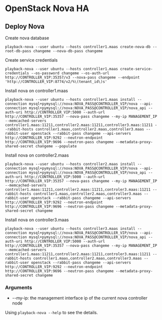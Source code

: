 # OpenStack Nova HA

## Deploy Nova

Create nova database

    playback-nova --user ubuntu --hosts controller1.maas create-nova-db --root-db-pass changeme --nova-db-pass changeme

Create service credentials

    playback-nova --user ubuntu --hosts controller1.maas create-service-credentials --os-password changeme --os-auth-url http://CONTROLLER_VIP:35357/v3 --nova-pass changeme --endpoint 'http://CONTROLLER_VIP:8774/v2/%\(tenant_id\)s'

Install nova on controller1.maas

    playback-nova --user ubuntu --hosts controller1.maas install --connection mysql+pymysql://nova:NOVA_PASS@CONTROLLER_VIP/nova --api-connection mysql+pymysql://nova:NOVA_PASS@CONTROLLER_VIP/nova_api --auth-uri http://CONTROLLER_VIP:5000 --auth-url http://CONTROLLER_VIP:35357 --nova-pass changeme --my-ip MANAGEMENT_IP --memcached-servers controller1.maas:11211,controller2.maas:11211,controller3.maas:11211 --rabbit-hosts controller1.maas,controller2.maas,controller3.maas --rabbit-user openstack --rabbit-pass changeme --api-servers http://CONTROLLER_VIP:9292 --neutron-endpoint http://CONTROLLER_VIP:9696 --neutron-pass changeme --metadata-proxy-shared-secret changeme --populate

Install nova on controller2.maas

    playback-nova --user ubuntu --hosts controller2.maas install --connection mysql+pymysql://nova:NOVA_PASS@CONTROLLER_VIP/nova --api-connection mysql+pymysql://nova:NOVA_PASS@CONTROLLER_VIP/nova_api --auth-uri http://CONTROLLER_VIP:5000 --auth-url http://CONTROLLER_VIP:35357 --nova-pass changeme --my-ip MANAGEMENT_IP --memcached-servers controller1.maas:11211,controller2.maas:11211,controler3.maas:11211 --rabbit-hosts controller1.maas,controller2.maas,controller3.maas --rabbit-user openstack --rabbit-pass changeme --api-servers http://CONTROLLER_VIP:9292 --neutron-endpoint http://CONTROLLER_VIP:9696 --neutron-pass changeme --metadata-proxy-shared-secret changeme

Install nova on controller3.maas

    playback-nova --user ubuntu --hosts controller3.maas install --connection mysql+pymysql://nova:NOVA_PASS@CONTROLLER_VIP/nova --api-connection mysql+pymysql://nova:NOVA_PASS@CONTROLLER_VIP/nova_api --auth-uri http://CONTROLLER_VIP:5000 --auth-url http://CONTROLLER_VIP:35357 --nova-pass changeme --my-ip MANAGEMENT_IP --memcached-servers controller1.maas:11211,controller2.maas:11211,controler3.maas:11211 --rabbit-hosts controller1.maas,controller2.maas,controller3.maas --rabbit-user openstack --rabbit-pass changeme --api-servers http://CONTROLLER_VIP:9292 --neutron-endpoint http://CONTROLLER_VIP:9696 --neutron-pass changeme --metadata-proxy-shared-secret changeme

### Arguments

* --my-ip: the management interface ip of the current nova controller node

Using `playback-nova --help` to see the details.

